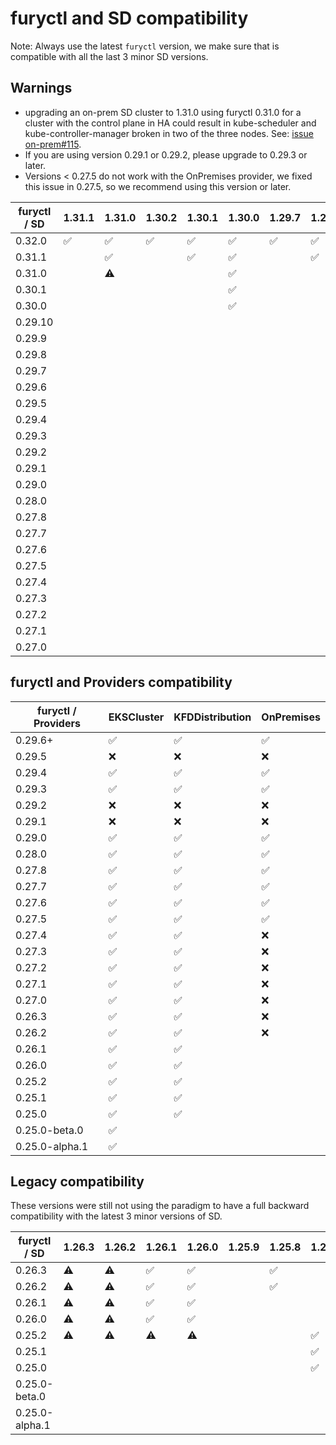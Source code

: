 # furyctl and SD compatibility

Note: Always use the latest `furyctl` version, we make sure that is compatible with all the last 3 minor SD versions.

## Warnings

- upgrading an on-prem SD cluster to 1.31.0 using furyctl 0.31.0 for a cluster with the control plane in HA could result in kube-scheduler and kube-controller-manager broken in two of the three nodes. See: [issue on-prem#115](https://github.com/sighupio/fury-kubernetes-on-premises/issues/115).
- If you are using version 0.29.1 or 0.29.2, please upgrade to 0.29.3 or later.
- Versions < 0.27.5 do not work with the OnPremises provider, we fixed this issue in 0.27.5, so we recommend using this version or later.

| furyctl / SD | 1.31.1             | 1.31.0             | 1.30.2             | 1.30.1             | 1.30.0             | 1.29.7             | 1.29.6             | 1.29.5             | 1.29.4             | 1.29.3             | 1.29.2             | 1.29.1             | 1.29.0             | 1.28.5             | 1.28.4             | 1.28.3             | 1.28.2             | 1.28.1             | 1.28.0             | 1.27.9             | 1.27.8             | 1.27.7             | 1.27.6             | 1.27.5             | 1.27.4             | 1.27.3             | 1.27.2             | 1.27.1             | 1.27.0             | 1.26.6             | 1.26.5             | 1.26.4             | 1.26.3             | 1.25.10            | 1.25.9             | 1.25.8             |
| ------------- | ------------------ | ------------------ | ------------------ | ------------------ | ------------------ | ------------------ | ------------------ | ------------------ | ------------------ | ------------------ | ------------------ | ------------------ | ------------------ | ------------------ | ------------------ | ------------------ | ------------------ | ------------------ | ------------------ | ------------------ | ------------------ | ------------------ | ------------------ | ------------------ | ------------------ | ------------------ | ------------------ | ------------------ | ------------------ | ------------------ | ------------------ | ------------------ | ------------------ | ------------------ | ------------------ | ------------------ |
| 0.32.0        | :white_check_mark: | :white_check_mark: | :white_check_mark: | :white_check_mark: | :white_check_mark: | :white_check_mark: | :white_check_mark: | :white_check_mark: | :white_check_mark: | :white_check_mark: | :white_check_mark: | :white_check_mark: | :white_check_mark: | :white_check_mark: | :white_check_mark: | :white_check_mark: | :white_check_mark: | :white_check_mark: | :white_check_mark: | :white_check_mark: | :white_check_mark: | :white_check_mark: | :white_check_mark: | :white_check_mark: | :white_check_mark: | :white_check_mark: | :white_check_mark: | :white_check_mark: | :white_check_mark: | :white_check_mark: | :white_check_mark: | :white_check_mark: | :white_check_mark: | :white_check_mark: | :white_check_mark: | :white_check_mark: |
| 0.31.1        |                    | :white_check_mark: |                    | :white_check_mark: | :white_check_mark: |                    | :white_check_mark: | :white_check_mark: | :white_check_mark: | :white_check_mark: | :white_check_mark: | :white_check_mark: | :white_check_mark: | :white_check_mark: | :white_check_mark: | :white_check_mark: | :white_check_mark: | :white_check_mark: | :white_check_mark: | :white_check_mark: | :white_check_mark: | :white_check_mark: | :white_check_mark: | :white_check_mark: | :white_check_mark: | :white_check_mark: | :white_check_mark: | :white_check_mark: | :white_check_mark: | :white_check_mark: | :white_check_mark: | :white_check_mark: | :white_check_mark: | :white_check_mark: | :white_check_mark: | :white_check_mark: |
| 0.31.0        |                    | :warning:          |                    |                    | :white_check_mark: |                    |                    | :white_check_mark: | :white_check_mark: | :white_check_mark: | :white_check_mark: | :white_check_mark: | :white_check_mark: | :white_check_mark: | :white_check_mark: | :white_check_mark: | :white_check_mark: | :white_check_mark: | :white_check_mark: | :white_check_mark: | :white_check_mark: | :white_check_mark: | :white_check_mark: | :white_check_mark: | :white_check_mark: | :white_check_mark: | :white_check_mark: | :white_check_mark: | :white_check_mark: | :white_check_mark: | :white_check_mark: | :white_check_mark: | :white_check_mark: | :white_check_mark: | :white_check_mark: | :white_check_mark: |
| 0.30.1        |                    |                    |                    |                    | :white_check_mark: |                    |                    | :white_check_mark: | :white_check_mark: | :white_check_mark: | :white_check_mark: | :white_check_mark: | :white_check_mark: | :white_check_mark: | :white_check_mark: | :white_check_mark: | :white_check_mark: | :white_check_mark: | :white_check_mark: | :white_check_mark: | :white_check_mark: | :white_check_mark: | :white_check_mark: | :white_check_mark: | :white_check_mark: | :white_check_mark: | :white_check_mark: | :white_check_mark: | :white_check_mark: | :white_check_mark: | :white_check_mark: | :white_check_mark: | :white_check_mark: | :white_check_mark: | :white_check_mark: | :white_check_mark: |
| 0.30.0        |                    |                    |                    |                    | :white_check_mark: |                    |                    | :white_check_mark: | :white_check_mark: | :white_check_mark: | :white_check_mark: | :white_check_mark: | :white_check_mark: | :white_check_mark: | :white_check_mark: | :white_check_mark: | :white_check_mark: | :white_check_mark: | :white_check_mark: | :white_check_mark: | :white_check_mark: | :white_check_mark: | :white_check_mark: | :white_check_mark: | :white_check_mark: | :white_check_mark: | :white_check_mark: | :white_check_mark: | :white_check_mark: | :white_check_mark: | :white_check_mark: | :white_check_mark: | :white_check_mark: | :white_check_mark: | :white_check_mark: | :white_check_mark: |
| 0.29.10       |                    |                    |                    |                    |                    |                    |                    |                    | :white_check_mark: | :white_check_mark: | :white_check_mark: | :white_check_mark: | :white_check_mark: |                    | :white_check_mark: | :white_check_mark: | :white_check_mark: | :white_check_mark: | :white_check_mark: | :white_check_mark: | :white_check_mark: | :white_check_mark: | :white_check_mark: | :white_check_mark: | :white_check_mark: | :white_check_mark: | :white_check_mark: | :white_check_mark: | :white_check_mark: | :white_check_mark: | :white_check_mark: | :white_check_mark: | :white_check_mark: | :white_check_mark: | :white_check_mark: | :white_check_mark: |
| 0.29.9        |                    |                    |                    |                    |                    |                    |                    |                    | :white_check_mark: | :white_check_mark: | :white_check_mark: | :white_check_mark: | :white_check_mark: |                    | :white_check_mark: | :white_check_mark: | :white_check_mark: | :white_check_mark: | :white_check_mark: | :white_check_mark: | :white_check_mark: | :white_check_mark: | :white_check_mark: | :white_check_mark: | :white_check_mark: | :white_check_mark: | :white_check_mark: | :white_check_mark: | :white_check_mark: | :white_check_mark: | :white_check_mark: | :white_check_mark: | :white_check_mark: | :white_check_mark: | :white_check_mark: | :white_check_mark: |
| 0.29.8        |                    |                    |                    |                    |                    |                    |                    |                    | :white_check_mark: | :white_check_mark: | :white_check_mark: | :white_check_mark: | :white_check_mark: |                    | :white_check_mark: | :white_check_mark: | :white_check_mark: | :white_check_mark: | :white_check_mark: | :white_check_mark: | :white_check_mark: | :white_check_mark: | :white_check_mark: | :white_check_mark: | :white_check_mark: | :white_check_mark: | :white_check_mark: | :white_check_mark: | :white_check_mark: | :white_check_mark: | :white_check_mark: | :white_check_mark: | :white_check_mark: | :white_check_mark: | :white_check_mark: | :white_check_mark: |
| 0.29.7        |                    |                    |                    |                    |                    |                    |                    |                    | :white_check_mark: | :white_check_mark: | :white_check_mark: | :white_check_mark: | :white_check_mark: |                    | :white_check_mark: | :white_check_mark: | :white_check_mark: | :white_check_mark: | :white_check_mark: | :white_check_mark: | :white_check_mark: | :white_check_mark: | :white_check_mark: | :white_check_mark: | :white_check_mark: | :white_check_mark: | :white_check_mark: | :white_check_mark: | :white_check_mark: | :white_check_mark: | :white_check_mark: | :white_check_mark: | :white_check_mark: | :white_check_mark: | :white_check_mark: | :white_check_mark: |
| 0.29.6        |                    |                    |                    |                    |                    |                    |                    |                    |                    | :white_check_mark: | :white_check_mark: | :white_check_mark: | :white_check_mark: |                    |                    | :white_check_mark: | :white_check_mark: | :white_check_mark: | :white_check_mark: |                    | :white_check_mark: | :white_check_mark: | :white_check_mark: | :white_check_mark: | :white_check_mark: | :white_check_mark: | :white_check_mark: | :white_check_mark: | :white_check_mark: | :white_check_mark: | :white_check_mark: | :white_check_mark: | :white_check_mark: | :white_check_mark: | :white_check_mark: | :white_check_mark: |
| 0.29.5        |                    |                    |                    |                    |                    |                    |                    |                    |                    | :warning:          | :warning:          | :warning:          | :warning:          |                    | :warning:          | :warning:          | :warning:          | :warning:          | :warning:          | :warning:          | :warning:          | :warning:          | :warning:          | :warning:          | :warning:          | :warning:          | :warning:          | :warning:          | :warning:          | :warning:          | :warning:          | :warning:          | :warning:          | :warning:          | :warning:          | :warning:          |
| 0.29.4        |                    |                    |                    |                    |                    |                    |                    |                    |                    |                    | :white_check_mark: | :white_check_mark: | :white_check_mark: |                    |                    |                    | :white_check_mark: | :white_check_mark: | :white_check_mark: |                    |                    | :white_check_mark: | :white_check_mark: | :white_check_mark: | :white_check_mark: | :white_check_mark: | :white_check_mark: | :white_check_mark: | :white_check_mark: | :white_check_mark: | :white_check_mark: | :white_check_mark: | :white_check_mark: | :white_check_mark: | :white_check_mark: | :white_check_mark: |
| 0.29.3        |                    |                    |                    |                    |                    |                    |                    |                    |                    |                    |                    | :white_check_mark: | :white_check_mark: |                    |                    |                    |                    | :white_check_mark: | :white_check_mark: |                    |                    |                    | :white_check_mark: | :white_check_mark: | :white_check_mark: | :white_check_mark: | :white_check_mark: | :white_check_mark: | :white_check_mark: | :white_check_mark: | :white_check_mark: | :white_check_mark: | :white_check_mark: | :white_check_mark: | :white_check_mark: | :white_check_mark: |
| 0.29.2        |                    |                    |                    |                    |                    |                    |                    |                    |                    | :warning:          | :warning:          | :warning:          | :warning:          |                    | :warning:          | :warning:          | :warning:          | :warning:          | :warning:          | :warning:          | :warning:          | :warning:          | :warning:          | :warning:          | :warning:          | :warning:          | :warning:          | :warning:          | :warning:          | :warning:          | :warning:          | :warning:          | :warning:          | :warning:          | :warning:          | :warning:          |
| 0.29.1        |                    |                    |                    |                    |                    |                    |                    |                    |                    | :warning:          | :warning:          | :warning:          | :warning:          |                    | :warning:          | :warning:          | :warning:          | :warning:          | :warning:          | :warning:          | :warning:          | :warning:          | :warning:          | :warning:          | :warning:          | :warning:          | :warning:          | :warning:          | :warning:          | :warning:          | :warning:          | :warning:          | :warning:          | :warning:          | :warning:          | :warning:          |
| 0.29.0        |                    |                    |                    |                    |                    |                    |                    |                    |                    |                    |                    |                    | :white_check_mark: |                    |                    |                    |                    |                    | :white_check_mark: |                    |                    |                    |                    | :white_check_mark: | :white_check_mark: | :white_check_mark: | :white_check_mark: | :white_check_mark: | :white_check_mark: | :white_check_mark: | :white_check_mark: | :white_check_mark: | :white_check_mark: | :white_check_mark: | :white_check_mark: | :white_check_mark: |
| 0.28.0        |                    |                    |                    |                    |                    |                    |                    |                    |                    |                    |                    |                    |                    |                    |                    |                    |                    |                    | :white_check_mark: |                    |                    |                    |                    | :white_check_mark: | :white_check_mark: | :white_check_mark: | :white_check_mark: | :white_check_mark: | :white_check_mark: | :white_check_mark: | :white_check_mark: | :white_check_mark: | :white_check_mark: | :white_check_mark: | :white_check_mark: | :white_check_mark: |
| 0.27.8        |                    |                    |                    |                    |                    |                    |                    |                    |                    |                    |                    |                    |                    |                    |                    |                    |                    |                    |                    |                    |                    |                    |                    |                    | :white_check_mark: | :white_check_mark: | :white_check_mark: | :white_check_mark: | :white_check_mark: |                    | :white_check_mark: | :white_check_mark: | :white_check_mark: | :white_check_mark: | :white_check_mark: | :white_check_mark: |
| 0.27.7        |                    |                    |                    |                    |                    |                    |                    |                    |                    |                    |                    |                    |                    |                    |                    |                    |                    |                    |                    |                    |                    |                    |                    |                    | :white_check_mark: | :white_check_mark: | :white_check_mark: | :white_check_mark: | :white_check_mark: |                    | :white_check_mark: | :white_check_mark: | :white_check_mark: | :white_check_mark: | :white_check_mark: | :white_check_mark: |
| 0.27.6        |                    |                    |                    |                    |                    |                    |                    |                    |                    |                    |                    |                    |                    |                    |                    |                    |                    |                    |                    |                    |                    |                    |                    |                    | :white_check_mark: | :white_check_mark: | :white_check_mark: | :white_check_mark: | :white_check_mark: |                    | :white_check_mark: | :white_check_mark: | :white_check_mark: | :white_check_mark: | :white_check_mark: | :white_check_mark: |
| 0.27.5        |                    |                    |                    |                    |                    |                    |                    |                    |                    |                    |                    |                    |                    |                    |                    |                    |                    |                    |                    |                    |                    |                    |                    |                    | :white_check_mark: | :white_check_mark: | :white_check_mark: | :white_check_mark: | :white_check_mark: |                    | :white_check_mark: | :white_check_mark: | :white_check_mark: | :white_check_mark: | :white_check_mark: | :white_check_mark: |
| 0.27.4        |                    |                    |                    |                    |                    |                    |                    |                    |                    |                    |                    |                    |                    |                    |                    |                    |                    |                    |                    |                    |                    |                    |                    |                    | :warning:          | :warning:          | :warning:          | :warning:          | :warning:          |                    | :warning:          | :warning:          | :warning:          | :warning:          | :warning:          | :warning:          |
| 0.27.3        |                    |                    |                    |                    |                    |                    |                    |                    |                    |                    |                    |                    |                    |                    |                    |                    |                    |                    |                    |                    |                    |                    |                    |                    | :warning:          | :warning:          | :warning:          | :warning:          | :warning:          |                    | :warning:          | :warning:          | :warning:          | :warning:          | :warning:          | :warning:          |
| 0.27.2        |                    |                    |                    |                    |                    |                    |                    |                    |                    |                    |                    |                    |                    |                    |                    |                    |                    |                    |                    |                    |                    |                    |                    |                    |                    | :warning:          | :warning:          | :warning:          |                    |                    | :warning:          | :warning:          |                    | :warning:          | :warning:          | :warning:          |
| 0.27.1        |                    |                    |                    |                    |                    |                    |                    |                    |                    |                    |                    |                    |                    |                    |                    |                    |                    |                    |                    |                    |                    |                    |                    |                    |                    |                    | :warning:          | :warning:          |                    |                    | :warning:          | :warning:          |                    | :warning:          | :warning:          | :warning:          |
| 0.27.0        |                    |                    |                    |                    |                    |                    |                    |                    |                    |                    |                    |                    |                    |                    |                    |                    |                    |                    |                    |                    |                    |                    |                    |                    |                    |                    | :warning:          | :warning:          |                    |                    | :warning:          | :warning:          |                    | :warning:          | :warning:          | :warning:          |

## furyctl and Providers compatibility

| furyctl / Providers | EKSCluster         | KFDDistribution    | OnPremises         |
| ------------------- | ------------------ | ------------------ | ------------------ |
| 0.29.6+             | :white_check_mark: | :white_check_mark: | :white_check_mark: |
| 0.29.5              | :x:                | :x:                | :x:                |
| 0.29.4              | :white_check_mark: | :white_check_mark: | :white_check_mark: |
| 0.29.3              | :white_check_mark: | :white_check_mark: | :white_check_mark: |
| 0.29.2              | :x:                | :x:                | :x:                |
| 0.29.1              | :x:                | :x:                | :x:                |
| 0.29.0              | :white_check_mark: | :white_check_mark: | :white_check_mark: |
| 0.28.0              | :white_check_mark: | :white_check_mark: | :white_check_mark: |
| 0.27.8              | :white_check_mark: | :white_check_mark: | :white_check_mark: |
| 0.27.7              | :white_check_mark: | :white_check_mark: | :white_check_mark: |
| 0.27.6              | :white_check_mark: | :white_check_mark: | :white_check_mark: |
| 0.27.5              | :white_check_mark: | :white_check_mark: | :white_check_mark: |
| 0.27.4              | :white_check_mark: | :white_check_mark: | :x:                |
| 0.27.3              | :white_check_mark: | :white_check_mark: | :x:                |
| 0.27.2              | :white_check_mark: | :white_check_mark: | :x:                |
| 0.27.1              | :white_check_mark: | :white_check_mark: | :x:                |
| 0.27.0              | :white_check_mark: | :white_check_mark: | :x:                |
| 0.26.3              | :white_check_mark: | :white_check_mark: | :x:                |
| 0.26.2              | :white_check_mark: | :white_check_mark: | :x:                |
| 0.26.1              | :white_check_mark: | :white_check_mark: |                    |
| 0.26.0              | :white_check_mark: | :white_check_mark: |                    |
| 0.25.2              | :white_check_mark: | :white_check_mark: |                    |
| 0.25.1              | :white_check_mark: | :white_check_mark: |                    |
| 0.25.0              | :white_check_mark: | :white_check_mark: |                    |
| 0.25.0-beta.0       | :white_check_mark: |                    |                    |
| 0.25.0-alpha.1      | :white_check_mark: |                    |                    |

## Legacy compatibility

These versions were still not using the paradigm to have a full backward compatibility with the latest 3 minor versions of SD.

| furyctl / SD   | 1.26.3    | 1.26.2    | 1.26.1             | 1.26.0             | 1.25.9 | 1.25.8             | 1.25.7             | 1.25.6             | 1.25.5             | 1.25.4             | 1.25.3             | 1.25.2             |
| -------------- | --------- | --------- | ------------------ | ------------------ | ------ | ------------------ | ------------------ | ------------------ | ------------------ | ------------------ | ------------------ | ------------------ |
| 0.26.3         | :warning: | :warning: | :white_check_mark: | :white_check_mark: |        | :white_check_mark: |                    |                    |                    |                    |                    |                    |
| 0.26.2         | :warning: | :warning: | :white_check_mark: | :white_check_mark: |        | :white_check_mark: |                    |                    |                    |                    |                    |                    |
| 0.26.1         | :warning: | :warning: | :white_check_mark: | :white_check_mark: |        |                    |                    |                    |                    |                    |                    |                    |
| 0.26.0         | :warning: | :warning: | :white_check_mark: | :white_check_mark: |        |                    |                    |                    |                    |                    |                    |                    |
| 0.25.2         | :warning: | :warning: | :warning:          | :warning:          |        |                    | :white_check_mark: | :white_check_mark: | :white_check_mark: | :white_check_mark: |                    |                    |
| 0.25.1         |           |           |                    |                    |        |                    | :white_check_mark: | :white_check_mark: | :white_check_mark: | :white_check_mark: |                    |                    |
| 0.25.0         |           |           |                    |                    |        |                    | :white_check_mark: | :white_check_mark: | :white_check_mark: | :white_check_mark: |                    |                    |
| 0.25.0-beta.0  |           |           |                    |                    |        |                    |                    |                    |                    |                    | :white_check_mark: |                    |
| 0.25.0-alpha.1 |           |           |                    |                    |        |                    |                    |                    |                    |                    |                    | :white_check_mark: |
